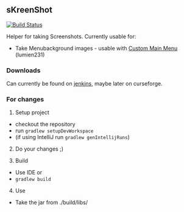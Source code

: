 ## sKreenShot

[![Build Status](http://ci.kuratan.de/mc/job/sKreenShot/badge/icon)](http://ci.kuratan.de/mc/job/sKreenShot/)

Helper for taking Screenshots. Currently usable for:
 * Take Menubackground images - usable with [Custom Main Menu](http://www.curse.com/mc-mods/minecraft/226406-custom-main-menu) (lumien231)
 
### Downloads
Can currently be found on [jenkins](http://ci.kuratan.de/mc/job/sKreenShot/), maybe later on curseforge.

### For changes
1. Setup project
 * checkout the repository
 * run ```gradlew setupDevWorkspace```
 * (if using IntelliJ run ```gradlew genIntellijRuns```)

2. Do your changes ;)

3. Build
 * Use IDE or
 * ```gradlew build```

4. Use
 * Take the jar from ./build/libs/
